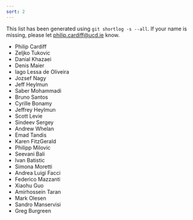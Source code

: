 ```yaml
---
sort: 2
---
```


This list has been generated using `git shortlog -s --all`. If your name is
missing, please let <philip.cardiff@ucd.ie> know.

- Philip Cardiff
- Zeljko Tukovic
- Danial Khazaei
- Denis Maier
- Iago Lessa de Oliveira
- Jozsef Nagy
- Jeff Heylmun
- Saber Mohammadi
- Bruno Santos
- Cyrille Bonamy
- Jeffrey Heylmun
- Scott Levie
- Sindeev Sergey
- Andrew Whelan
- Emad Tandis
- Karen FitzGerald
- Philipp Milovic
- Seevani Bali
- Ivan Batistic
- Simona Moretti
- Andrea Luigi Facci
- Federico Mazzanti
- Xiaohu Guo
- Amirhossein Taran
- Mark Olesen
- Sandro Manservisi
- Greg Burgreen

